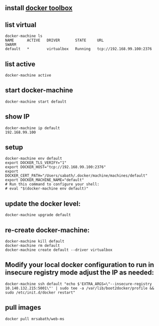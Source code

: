 ## install [docker toolbox](https://www.docker.com/docker-toolbox)


## list virtual
```
docker-machine ls
NAME      ACTIVE   DRIVER       STATE     URL                         SWARM
default   *        virtualbox   Running   tcp://192.168.99.100:2376
```

## list active
```
docker-machine active
```

## start docker-machine
```
docker-machine start default
```

## show IP
```
docker-machine ip default
192.168.99.100
```

## setup
```
docker-machine env default
export DOCKER_TLS_VERIFY="1"
export DOCKER_HOST="tcp://192.168.99.100:2376"
export DOCKER_CERT_PATH="/Users/sabath/.docker/machine/machines/default"
export DOCKER_MACHINE_NAME="default"
# Run this command to configure your shell:
# eval "$(docker-machine env default)"
```

## update the docker level:
```
docker-machine upgrade default
```

## re-create docker-machine:
```
docker-machine kill default
docker-machine rm default
docker-machine create default --driver virtualbox
```
## Modify your local docker configuration to run in insecure registry mode adjust the IP as needed:
```
docker-machine ssh default "echo $'EXTRA_ARGS=\"--insecure-registry 10.140.132.215:5001\"' | sudo tee -a /var/lib/boot2docker/profile && sudo /etc/init.d/docker restart"
```

## pull images
```
docker pull mrsabath/web-ms
```
